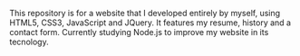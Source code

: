 This repository is for a website that I developed entirely by myself, using HTML5, CSS3, JavaScript and JQuery. It features my resume, history and a contact form.
Currently studying Node.js to improve my website in its tecnology.
